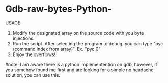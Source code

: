 # Gdb-raw-bytes-Python-
USAGE:

1. Modify the designated array on the source code with you byte injections.
2. Run the script. After selecting the program to debug, you can type "pyc (command index from array)". Ex. "pyc 0"
3. Enjoy the overflows!

#note: I am aware there is a python implementention on gdb, however, if you somehow found me first and are looking for a simple no headache solution, you can use this.
        
